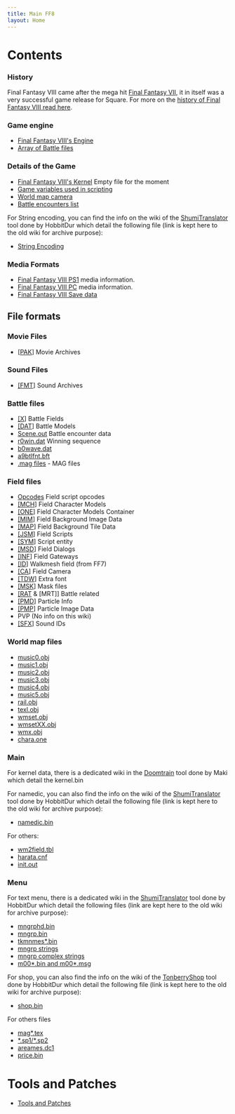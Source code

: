 ```yaml
---
title: Main FF8
layout: Home
---
```


# Contents

### History

Final Fantasy VIII came after the mega hit [Final Fantasy VII](FF7 "wikilink"), it in itself was a very successful game release for Square. For more on the [history of Final Fantasy VIII read here](FF8/Miscellaneous/HistoryOf.md).   

### Game engine
-   [Final Fantasy VIII's Engine](FF8/Engine/Engine.md)
-   [Array of Battle files](FF8/Engine/BattleFiles.md)

### Details of the Game

-   [Final Fantasy VIII's Kernel](FF8/Main/Kernel.md) Empty file for the moment
-   [Game variables used in scripting](FF8/Miscellaneous/Variables.md)
-   [World map camera](FF8/WorldMap/WorldMapCamera.md)
-   [Battle encounters list](FF8/Battle/Encounter_Codes.md)

  For String encoding, you can  find the info on the wiki of the [ShumiTranslator](https://github.com/HobbitDur/ShumiTranslator/wiki/FF8_char) tool done by HobbitDur which detail the following file (link is kept here to the old wiki for archive purpose):
-   [String Encoding](FF8/Miscellaneous/String_Encoding.md)

### Media Formats

-   [Final Fantasy VIII PS1](FF8/Miscellaneous/PlaystationMedia.md) media information.
-   [Final Fantasy VIII PC](FF8/Miscellaneous/PC_Media.md) media information.
-   [Final Fantasy VIII Save data](FF8/Miscellaneous/GameSaveFormat.md)

  
## File formats

### Movie Files

-   [\[PAK](FF8/Field/FileFormat/FileFormat_PAK.md)\] Movie Archives

### Sound Files

-   [\[FMT](FF8/Field/FileFormat/FileFormat_FMT.md)\] Sound Archives

### Battle files

-   [\[X](FF8/Battle/FileFormat_X.md)\] Battle Fields
-   [\[DAT](FF8/Battle/FileFormat_DAT.md)\] Battle Models
-   [Scene.out](FF8/Battle/BattleStructure.md) Battle encounter data
-   [r0win.dat](FF8/Battle/FileFormat_r0win.md) Winning sequence
-   [b0wave.dat](FF8/Battle/FileFormat_b0wave.md)
-   [a9btlfnt.bft](FF8/Field/FileFormat/FileFormat_TDW.md)
-   [.mag files](FF8/Field/FileFormat/FileFormat_magfiles.md) - MAG files

### Field files

-   [Opcodes](FF8/Field/Script/Opcodes.md) Field script opcodes
-   [\[MCH](FF8/Field/FileFormat/FileFormat_MCH.md)\] Field Character Models
-   [\[ONE](FF8/Field/FileFormat/FileFormat_ONE.md)\] Field Character Models Container
-   [\[MIM](FF8/Field/FileFormat/FileFormat_MIM.md)\] Field Background Image Data
-   [\[MAP](FF8/Field/FileFormat/FileFormat_MAP.md)\] Field Background Tile Data
-   [\[JSM](FF8/Field/FileFormat/FileFormat_JSM.md)\] Field Scripts
-   [\[SYM](FF8/Field/FileFormat/FileFormat_SYM.md)\] Script entity
-   [\[MSD](FF8/Field/FileFormat/FileFormat_MSD.md)\] Field Dialogs
-   [\[INF](FF8/Field/FileFormat/FileFormat_INF.md)\] Field Gateways
-   [\[ID](FF7/Field/Walkmesh.md)\] Walkmesh field (from FF7)
-   [\[CA](FF8/Field/FileFormat/FileFormat_CA.md)\] Field Camera
-   [\[TDW](FF8/Field/FileFormat/FileFormat_TDW.md)\] Extra font
-   [\[MSK](FF8/Field/FileFormat/FileFormat_MSK.md)\] Mask files
-   [\[RAT](FF8/Field/FileFormat/FileFormat_RAT_MRT.md) & \[MRT\]\] Battle related
-   [\[PMD](FF8/FileFormat_PMD.md)\] Particle Info
-   [\[PMP](FF8/Field/FileFormat/FileFormat_PMP.md)\] Particle Image Data
-   PVP (No info on this wiki)
-   [\[SFX](FF8/Field/FileFormat/FileFormat_SFX.md)\] Sound IDs

### World map files

-   [music0.obj](FF8/WorldMap/WorldMap_music.md)
-   [music1.obj](FF8/WorldMap/WorldMap_music.md)
-   [music2.obj](FF8/WorldMap/WorldMap_music.md)
-   [music3.obj](FF8/WorldMap/WorldMap_music.md)
-   [music4.obj](FF8/WorldMap/WorldMap_music.md)
-   [music5.obj](FF8/WorldMap/WorldMap_music.md)
-   [rail.obj](FF8/WorldMap/WorldMap_rail.md)
-   [texl.obj](FF8/WorldMap/WorldMap_texl.md)
-   [wmset.obj](FF8/WorldMap/WorldMap_wmset.md)
-   [wmsetXX.obj](FF8/WorldMap/WorldMap_wmsetxx.md)
-   [wmx.obj](FF8/WorldMap/WorldMap_wmx.md)
-   [chara.one](FF8/WorldMap/WorldMap_charaone.md)

### Main
  For kernel data, there is a dedicated wiki in the [Doomtrain](https://github.com/DarkShinryu/doomtrain/wiki) tool done by Maki which detail the kernel.bin
  
  For namedic, you can also find the info on the wiki of the [ShumiTranslator](https://github.com/HobbitDur/ShumiTranslator/wiki/Namedic_bin) tool done by HobbitDur which detail the following file (link is kept here to the old wiki for archive purpose):
  -   [namedic.bin](FF8/Main/Main_namedic.md)

  For others:
-   [wm2field.tbl](FF8/Main/Main_wm2.md) 
-   [harata.cnf](FF8/Main/Main_harata.md)
-   [init.out](FF8/Main_init.md) 


### Menu
For text menu, there is a dedicated wiki in the [ShumiTranslator](https://github.com/HobbitDur/ShumiTranslator/wiki) tool done by HobbitDur which detail the following files (link are kept here to the old wiki for archive purpose):
-   [mngrphd.bin](FF8/Menu/Menu_mngrphd_bin.md)
-   [mngrp.bin](FF8/Menu/Menu_mngrp_bin.md)
-   [tkmnmes\*.bin](FF8/Menu/Menu_tkmnmes.md)
-   [mngrp strings](FF8/Menu/Menu_mngrp_strings_locations.md)
-   [mngrp complex strings](FF8/Menu/Menu_mngrp_complex_strings.md)
-   [m00\*.bin and m00\*.msg](FF8/Menu/Menu_m000_m004.md)

For shop, you can also find the info on the wiki of the [TonberryShop](https://github.com/HobbitDur/TonberryShop/wiki) tool done by HobbitDur which detail the following file (link is kept here to the old wiki for archive purpose):
-   [shop.bin](https://github.com/HobbitDur/TonberryShop/wiki)

For others files
-   [mag\*.tex](FF8/Menu_mag_textures.md)
-   [\*.sp1/\*.sp2](FF8/Menu/Menu_sp2.md)
-   [areames.dc1](FF8/Menu/Menu_areames_dc1.md)
-   [price.bin](FF8/Menu/Menu_price_bin.md)


# Tools and Patches

-   [Tools and Patches](FF8/Miscellaneous/Tools.md)

